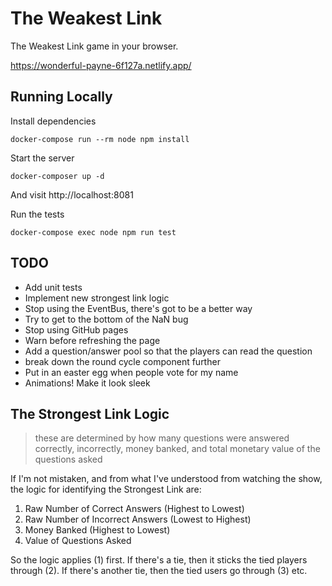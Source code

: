 The Weakest Link
================
The Weakest Link game in your browser.

https://wonderful-payne-6f127a.netlify.app/


## Running Locally
Install dependencies

    docker-compose run --rm node npm install

Start the server

    docker-composer up -d

And visit http://localhost:8081

Run the tests

    docker-compose exec node npm run test


## TODO
- Add unit tests
- Implement new strongest link logic
- Stop using the EventBus, there's got to be a better way
- Try to get to the bottom of the NaN bug
- Stop using GitHub pages
- Warn before refreshing the page
- Add a question/answer pool so that the players can read the question
- break down the round cycle component further
- Put in an easter egg when people vote for my name
- Animations! Make it look sleek


## The Strongest Link Logic
> these are determined by how many questions were answered correctly, incorrectly, money banked, and total monetary value of the questions asked

If I'm not mistaken, and from what I've understood from watching the show, the logic for identifying the Strongest Link are:

1) Raw Number of Correct Answers (Highest to Lowest)
2) Raw Number of Incorrect Answers (Lowest to Highest)
3) Money Banked (Highest to Lowest)
4) Value of Questions Asked

So the logic applies (1) first. If there's a tie, then it sticks the tied players through (2). If there's another tie, then the tied users go through (3) etc.
